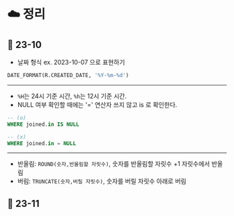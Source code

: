 # ☁️ 정리
## 📑 23-10
* 날짜 형식 ex. 2023-10-07 으로 표현하기
```sql
DATE_FORMAT(R.CREATED_DATE, '%Y-%m-%d')
```
---
* `%H`는 24시 기준 시간, `%h`는 12시 기준 시간.
* NULL 여부 확인할 때에는 '=' 연산자 쓰지 않고 is 로 확인한다.
```sql
-- (o)
WHERE joined.in IS NULL

-- (x)
WHERE joined.in = NULL
```
---
* 반올림: `ROUND(숫자,반올림할 자릿수)`, 숫자를 반올림할 자릿수 +1 자릿수에서 반올림
* 버림: `TRUNCATE(숫자,버릴 자릿수)`, 숫자를 버릴 자릿수 아래로 버림

## 📑 23-11
